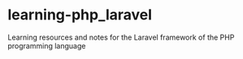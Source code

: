 # learning-php_laravel
Learning resources and notes for the Laravel framework of the PHP programming language

